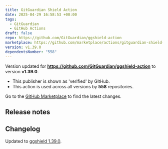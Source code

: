 ```yaml
---
title: GitGuardian Shield Action
date: 2025-04-29 16:58:53 +00:00
tags:
  - GitGuardian
  - GitHub Actions
draft: false
repo: https://github.com/GitGuardian/ggshield-action
marketplace: https://github.com/marketplace/actions/gitguardian-shield-action
version: v1.39.0
dependentsNumber: "558"
---
```



Version updated for **https://github.com/GitGuardian/ggshield-action** to version **v1.39.0**.
- This publisher is shown as 'verified' by GitHub.
- This action is used across all versions by **558** repositories.

Go to the [GitHub Marketplace](https://github.com/marketplace/actions/gitguardian-shield-action) to find the latest changes.

## Release notes

## Changelog

Updated to [ggshield 1.39.0](https://github.com/GitGuardian/ggshield/releases/v1.39.0).
